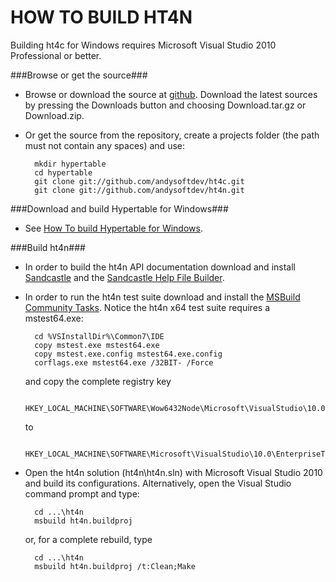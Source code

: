 HOW TO BUILD HT4N
=================

Building ht4c for Windows requires Microsoft Visual Studio 2010 Professional or better.


###Browse or get the source###

* Browse or download the source at [github](http://github.com/andysoftdev/ht4n).
  Download the latest sources by pressing the Downloads button and choosing
  Download.tar.gz or Download.zip.
  
* Or get the source from the repository, create a projects folder (the path must not
  contain any spaces) and use:

		mkdir hypertable
		cd hypertable
		git clone git://github.com/andysoftdev/ht4c.git
		git clone git://github.com/andysoftdev/ht4n.git


###Download and build Hypertable for Windows###

* See [How To build Hypertable for Windows](https://github.com/andysoftdev/ht4w/blob/windows/README.md).


###Build ht4n###

* In order to build the ht4n API documentation download and install [Sandcastle](http://sandcastle.codeplex.com/) and the [Sandcastle Help File Builder](http://shfb.codeplex.com/).

* In order to run the ht4n test suite download and install the [MSBuild Community Tasks](http://msbuildtasks.tigris.org/). Notice the ht4n x64 test suite requires a mstest64.exe:

		cd %VSInstallDir%\Common7\IDE
		copy mstest.exe mstest64.exe
		copy mstest.exe.config mstest64.exe.config
		corflags.exe mstest64.exe /32BIT- /Force
  and copy the complete registry key

		HKEY_LOCAL_MACHINE\SOFTWARE\Wow6432Node\Microsoft\VisualStudio\10.0\EnterpriseTools\QualityTools\TestTypes
  to

		HKEY_LOCAL_MACHINE\SOFTWARE\Microsoft\VisualStudio\10.0\EnterpriseTools\QualityTools\TestTypes

* Open the ht4n solution (ht4n\ht4n.sln) with Microsoft Visual Studio 2010 and build its configurations. Alternatively, open the Visual Studio command prompt and type:

		cd ...\ht4n
		msbuild ht4n.buildproj
  or, for a complete rebuild, type

		cd ...\ht4n
		msbuild ht4n.buildproj /t:Clean;Make

